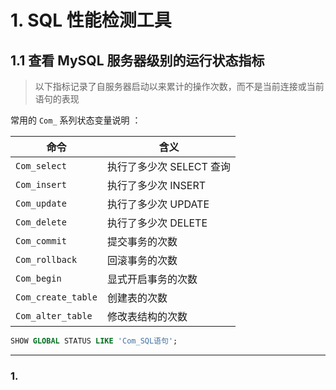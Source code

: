 
# 1. SQL 性能检测工具

## 1.1 查看 MySQL 服务器级别的运行状态指标

>以下指标记录了自服务器启动以来累计的操作次数，而不是当前连接或当前语句的表现

常用的 `Com_` 系列状态变量说明 ：

|命令|含义|
|---|---|
|`Com_select`|执行了多少次 SELECT 查询|
|`Com_insert`|执行了多少次 INSERT|
|`Com_update`|执行了多少次 UPDATE|
|`Com_delete`|执行了多少次 DELETE|
|`Com_commit`|提交事务的次数|
|`Com_rollback`|回滚事务的次数|
|`Com_begin`|显式开启事务的次数|
|`Com_create_table`|创建表的次数|
|`Com_alter_table`|修改表结构的次数|

```sql
SHOW GLOBAL STATUS LIKE 'Com_SQL语句';
```

****
### 1. 